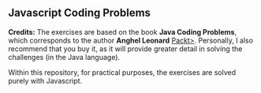 ## Javascript Coding Problems

**Credits:** The exercises are based on the book **Java Coding Problems**, which corresponds to the author **Anghel Leonard** [Packt>](https://www.packt.com). Personally, I also recommend that you buy it, as it will provide greater detail in solving the challenges (in the Java language).

Within this repository, for practical purposes, the exercises are solved purely with Javascript.